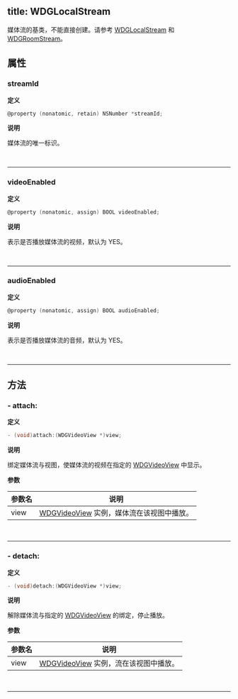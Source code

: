 title: WDGLocalStream
---

媒体流的基类，不能直接创建。请参考 [WDGLocalStream](placeholder) 和 [WDGRoomStream](placeholder)。

## 属性

### streamId

**定义**

```objectivec
@property (nonatomic, retain) NSNumber *streamId;
```

**说明**

媒体流的唯一标识。

</br>

---

### videoEnabled

**定义**

```objectivec
@property (nonatomic, assign) BOOL videoEnabled;
```

**说明**

表示是否播放媒体流的视频，默认为 YES。

</br>

---

### audioEnabled

**定义**

```objectivec
@property (nonatomic, assign) BOOL audioEnabled;
```

**说明**

表示是否播放媒体流的音频，默认为 YES。

</br>

---

## 方法

### - attach:

**定义**

```objectivec
- (void)attach:(WDGVideoView *)view;
```

**说明**

绑定媒体流与视图，使媒体流的视频在指定的 [WDGVideoView](/conversation/iOS/api/WDGVideoView.html) 中显示。

**参数**

 参数名 | 说明 
---|---
view | [WDGVideoView](/conversation/iOS/api/WDGVideoView.html) 实例，媒体流在该视图中播放。

</br>

---

### - detach:

**定义**

```objectivec
- (void)detach:(WDGVideoView *)view;
```

**说明**

解除媒体流与指定的 [WDGVideoView](/conversation/iOS/api/WDGVideoView.html) 的绑定，停止播放。

**参数**

 参数名 | 说明 
---|---
view | [WDGVideoView](/conversation/iOS/api/WDGVideoView.html) 实例，流在该视图中播放。

</br>

---
